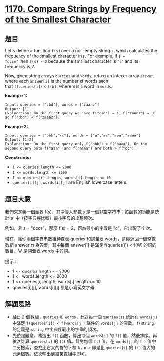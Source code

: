 # [1170. Compare Strings by Frequency of the Smallest Character](https://leetcode.com/problems/compare-strings-by-frequency-of-the-smallest-character/)

## 題目

Let's define a function `f(s)` over a non-empty string `s`, which calculates the frequency of the smallest character in `s`. For example, if `s = "dcce"` then `f(s) = 2` because the smallest character is `"c"` and its frequency is 2.

Now, given string arrays `queries` and `words`, return an integer array `answer`, where each `answer[i]` is the number of words such that `f(queries[i])` < `f(W)`, where `W` is a word in `words`.

**Example 1:**

    Input: queries = ["cbd"], words = ["zaaaz"]
    Output: [1]
    Explanation: On the first query we have f("cbd") = 1, f("zaaaz") = 3 so f("cbd") < f("zaaaz").

**Example 2:**

    Input: queries = ["bbb","cc"], words = ["a","aa","aaa","aaaa"]
    Output: [1,2]
    Explanation: On the first query only f("bbb") < f("aaaa"). On the second query both f("aaa") and f("aaaa") are both > f("cc").

**Constraints:**

- `1 <= queries.length <= 2000`
- `1 <= words.length <= 2000`
- `1 <= queries[i].length, words[i].length <= 10`
- `queries[i][j]`, `words[i][j]` are English lowercase letters.


## 題目大意


我們來定義一個函數 f(s)，其中傳入參數 s 是一個非空字符串；該函數的功能是統計 s  中（按字典序比較）最小字母的出現頻次。

例如，若 s = "dcce"，那麼 f(s) = 2，因為最小的字母是 "c"，它出現了 2 次。

現在，給你兩個字符串數組待查表 queries 和詞彙表 words，請你返回一個整數數組 answer 作為答案，其中每個 answer[i] 是滿足 f(queries[i]) < f(W) 的詞的數目，W 是詞彙表 words 中的詞。

提示：

- 1 <= queries.length <= 2000
- 1 <= words.length <= 2000
- 1 <= queries[i].length, words[i].length <= 10
- queries[i][j], words[i][j] 都是小寫英文字母




## 解題思路

- 給出 2 個數組，`queries` 和 `words`，針對每一個 `queries[i]` 統計在 `words[j]` 中滿足 `f(queries[i]) < f(words[j])` 條件的 `words[j]` 的個數。`f(string)` 的定義是 `string` 中字典序最小的字母的頻次。
- 先依照題意，構造出 `f()` 函數，算出每個 `words[j]` 的 `f()` 值，然後排序。再依次計算 `queries[i]` 的 `f()` 值。針對每個 `f()` 值，在 `words[j]` 的 `f()` 值中二分搜索，查找比它大的值的下標 `k`，`n-k` 即是比 `queries[i]` 的 `f()` 值大的元素個數。依次輸出到結果數組中即可。
